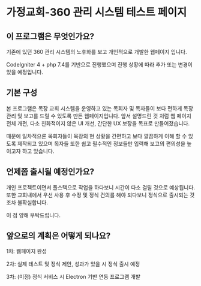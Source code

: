 # 가정교회-360 관리 시스템 테스트 페이지

## 이 프로그램은 무엇인가요?

기존에 있던 360 관리 시스템의 노후화를 보고 개인적으로 개발한 웹페이지 입니다.

CodeIgniter 4 + php 7.4를 기반으로 진행했으며 진행 상황에 따라 추가 또는 변경이 있을 예정입니다.

## 기본 구성

본 프로그램은 목장 교회 시스템을 운영하고 있는 목회자 및 목자들이 보다 편하게 목장 관리 및 보고를 드릴 수 있도록 만든 웹페이지입니다.
앞서 설명드린 것 처럼 웹 페이지 전체 개편, 다소 친화적이지 않은 UI 개선, 간단한 UX 보장을 목표로 만들어졌습니다.

때문에 일차적으론 목회자들이 목장의 현 상황을 간편하고 보다 깔끔하게 이해 할 수 있도록 제작되고 있으며
목자들 또한 쉽고 필수적인 정보들만 입력해 보고의 편의성을 높이고자 하고 있습니다.


## 언제쯤 출시될 예정인가요?

개인 프로젝트이면서 풀스택으로 작업을 하다보니 시간이 다소 걸릴 것으로 예상됩니다.
또한 교회내에서 우선 사용 후 수정 및 정식 건의를 해야 되다보니 정식으로 출시되는 것 조차 불확실합니다.

이 점 양해 부탁드립니다.

## 앞으로의 계획은 어떻게 되나요?

1차: 웹페이지 완성

2차: 실제 테스트 및 정식 제안, 성과가 있을 시 정식 출시 예정

3차: (미정) 정식 서비스 시 Electron 기반 연동 프로그램 개발